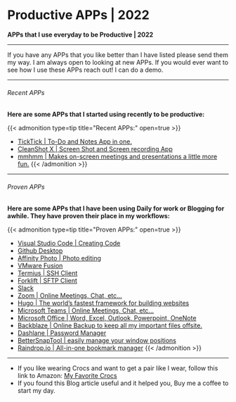 # Productive APPs | 2022


**APPs that I use everyday to be Productive | 2022**

---

<!--more-->

If you have any APPs that you like better than I have listed please send them my way. I am always open to looking at new APPs. If you would ever want to see how I use these APPs reach out! I can do a demo.

---

###### Recent APPs

**Here are some APPs that I started using recently to be productive:**  

{{< admonition type=tip title="Recent APPs:" open=true >}}
* [TickTick | To-Do and Notes App in one.](https://ticktick.com)
* [CleanShot X | Screen Shot and Screen recording App](https://cleanshot.com/)
* [mmhmm | Makes on-screen meetings and presentations a little more fun.](https://www.mmhmm.app)
{{< /admonition >}}

---

###### Proven APPs

**Here are some APPs that I have been using Daily for work or Blogging for awhile. They have proven their place in my workflows:**

{{< admonition type=tip title="Proven APPs:" open=true >}}
* [Visual Studio Code | Creating Code](https://code.visualstudio.com/)
* [Github Desktop](https://docs.github.com/en/get-started/using-github/github-desktop)
* [Affinity Photo | Photo editing](https://affinity.serif.com/en-us/photo/)
* [VMware Fusion](https://www.vmware.com/products/fusion.html)
* [Termius | SSH Client](https://termius.com/)
* [Forklift | SFTP Client](https://binarynights.com/)
* [Slack](https://slack.com/)
* [Zoom | Online Meetings, Chat, etc...](https://zoom.us/)
* [Hugo | The world’s fastest framework for building websites](https://gohugo.io/)
* [Microsoft Teams | Online Meetings, Chat, etc...](https://www.microsoft.com)
* [Microsoft Office | Word, Excel, Outlook, Powerpoint, OneNote](https://www.microsoft.com)
* [Backblaze | Online Backup to keep all my important files offsite.](https://www.backblaze.com/)
* [Dashlane | Password Manager](https://www.dashlane.com/)
* [BetterSnapTool | easily manage your window positions](https://folivora.ai/bettersnaptool)
* [Raindrop.io | All-in-one bookmark manager](https://raindrop.io)
{{< /admonition >}}

---

* If you like wearing Crocs and want to get a pair like I wear, follow this link to Amazon:
<a target="_blank" href="https://www.amazon.com/dp/B001V7Z27W?psc=1&amp;ref=ppx_yo2ov_dt_b_product_details&_encoding=UTF8&tag=vcrocs-20&linkCode=ur2&linkId=fa4c787c9ab59a9b8a54b48c402b8517&camp=1789&creative=9325">My Favorite Crocs</a>  
* If you found this Blog article useful and it helped you, Buy me a coffee to start my day.  

<center>
<script type="text/javascript" src="https://cdnjs.buymeacoffee.com/1.0.0/button.prod.min.js" data-name="bmc-button" data-slug="dalehassinger" data-color="#FFDD00" data-emoji=""  data-font="Cookie" data-text="Buy me a coffee" data-outline-color="#000000" data-font-color="#000000" data-coffee-color="#ffffff" ></script>
</center>

